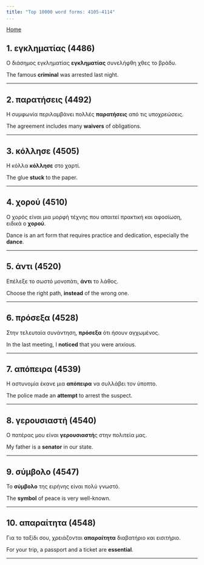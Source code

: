 ```yaml
---
title: "Top 10000 word forms: 4105-4114"
...
```


[Home](./) 

## 1. εγκληματίας (4486)

Ο διάσημος εγκληματίας **εγκληματίας** συνελήφθη χθες το βράδυ.  

The famous **criminal** was arrested last night.

---

## 2. παρατήσεις (4492)

Η συμφωνία περιλαμβάνει πολλές **παρατήσεις** από τις υποχρεώσεις.  

The agreement includes many **waivers** of obligations.

---

## 3. κόλλησε (4505)

Η κόλλα **κόλλησε** στο χαρτί.  

The glue **stuck** to the paper.

---

## 4. χορού (4510)

Ο χορός είναι μια μορφή τέχνης που απαιτεί πρακτική και αφοσίωση, ειδικά ο **χορού**.  

Dance is an art form that requires practice and dedication, especially the **dance**.

---

## 5. άντι (4520)

Επέλεξε το σωστό μονοπάτι, **άντι** το λάθος.

Choose the right path, **instead** of the wrong one.

---

## 6. πρόσεξα (4528)

Στην τελευταία συνάντηση, **πρόσεξα** ότι ήσουν αγχωμένος.  

In the last meeting, I **noticed** that you were anxious.

---

## 7. απόπειρα (4539)

Η αστυνομία έκανε μια **απόπειρα** να συλλάβει τον ύποπτο.  

The police made an **attempt** to arrest the suspect.

---

## 8. γερουσιαστή (4540)

Ο πατέρας μου είναι **γερουσιαστή**ς στην πολιτεία μας.

My father is a **senator** in our state.

---

## 9. σύμβολο (4547)

Το **σύμβολο** της ειρήνης είναι πολύ γνωστό.

The **symbol** of peace is very well-known.

---

## 10. απαραίτητα (4548)

Για το ταξίδι σου, χρειάζονται **απαραίτητα** διαβατήριο και εισιτήριο.  

For your trip, a passport and a ticket are **essential**.

---

